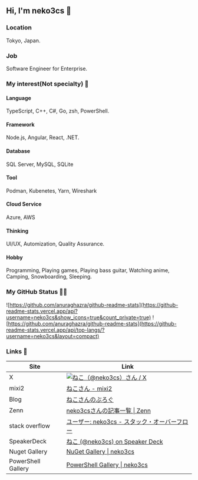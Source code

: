 ## Hi, I'm neko3cs 👋

### Location

Tokyo, Japan.

### Job

Software Engineer for Enterprise.

### My interest(Not specialty) 👀

#### Language

TypeScript, C++, C#, Go, zsh, PowerShell.

#### Framework

Node.js, Angular, React, .NET.

#### Database

SQL Server, MySQL, SQLite

#### Tool

Podman, Kubenetes, Yarn, Wireshark

#### Cloud Service

Azure, AWS

#### Thinking

UI/UX, Automization, Quality Assurance.

#### Hobby

Programming, Playing games, Playing bass guitar, Watching anime, Camping, Snowboarding, Sleeping.

### My GitHub Status 🐙🐱

![https://github.com/anuraghazra/github-readme-stats](https://github-readme-stats.vercel.app/api?username=neko3cs&show_icons=true&count_private=true)
![https://github.com/anuraghazra/github-readme-stats](https://github-readme-stats.vercel.app/api/top-langs/?username=neko3cs&layout=compact)

### Links 🔗

| Site               | Link                                                                                                                  |
| ------------------ | --------------------------------------------------------------------------------------------------------------------- |
| X                  | [![ねこ（@neko3cs）さん / X](https://img.shields.io/twitter/follow/neko3cs.svg?style=social)](https://twitter.com/neko3cs) |
| mixi2              | [ねこさん - mixi2](https://mixi.social/@neko3cs)                                                                        |
| Blog               | [ねこさんのぶろぐ](https://www.neko3cs.net/)                                                                              |
| Zenn               | [neko3csさんの記事一覧 &#124; Zenn](https://zenn.dev/neko3cs)                                                            |
| stack overflow     | [ユーザー: neko3cs - スタック・オーバーフロー](https://ja.stackoverflow.com/users/37413/neko3cs)                               |
| SpeakerDeck        | [ねこ (@neko3cs) on Speaker Deck](https://speakerdeck.com/neko3cs)                                                     |
| Nuget Gallery      | [NuGet Gallery &#124; neko3cs](https://www.nuget.org/profiles/neko3cs)                                                |
| PowerShell Gallery | [PowerShell Gallery &#124; neko3cs](https://www.powershellgallery.com/profiles/neko3cs)                               |
